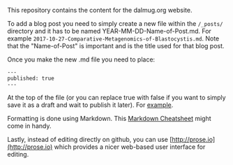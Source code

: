 This repository contains the content for the dalmug.org website.

To add a blog post you need to simply create a new file within the `/_posts/` directory and it has to be named YEAR-MM-DD-Name-of-Post.md. For example `2017-10-27-Comparative-Metagenomics-of-Blastocystis.md`. Note that the "Name-of-Post" is important and is the title used for that blog post. 

Once you make the new .md file you need to place:
```
---
published: true
---
```

At the top of the file (or you can replace true with false if you want to simply save it as a draft and wait to publish it later). For [example](
https://raw.githubusercontent.com/LangilleLab/DalMUG/master/_posts/2017-10-27-Comparative-Metagenomics-of-Blastocystis.md).

Formatting is done using Markdown. 
This [Markdown Cheatsheet](http://www.jekyllnow.com/Markdown-Style-Guide/) might come in handy.

Lastly, instead of editing directly on github, you can use [http://prose.io](http://prose.io) which provides a nicer web-based user interface for editing. 
